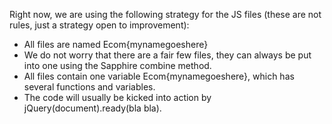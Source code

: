 Right now, we are using the following strategy for the JS files (these are not rules, just a strategy open to improvement):

- All files are named Ecom{mynamegoeshere}
- We do not worry that there are a fair few files, they can always be put into one using the Sapphire combine method.
- All files contain one variable Ecom{mynamegoeshere}, which has several functions and variables.
- The code will usually be kicked into action by jQuery(document).ready(bla bla).
